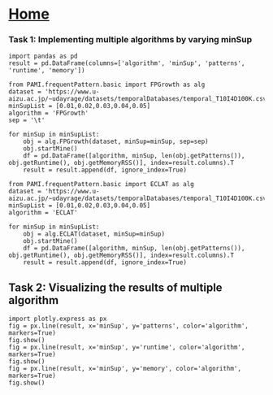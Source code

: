 # **[Home](../index.html)**


### Task 1: Implementing multiple algorithms by varying minSup

    import pandas as pd
    result = pd.DataFrame(columns=['algorithm', 'minSup', 'patterns', 'runtime', 'memory'])

    from PAMI.frequentPattern.basic import FPGrowth as alg
    dataset = 'https://www.u-aizu.ac.jp/~udayrage/datasets/temporalDatabases/temporal_T10I4D100K.csv'
    minSupList = [0.01,0.02,0.03,0.04,0.05]
    algorithm = 'FPGrowth'
    sep = '\t'
    
    for minSup in minSupList:
        obj = alg.FPGrowth(dataset, minSup=minSup, sep=sep)
        obj.startMine()
        df = pd.DataFrame([algorithm, minSup, len(obj.getPatterns()), obj.getRuntime(), obj.getMemoryRSS()], index=result.columns).T
        result = result.append(df, ignore_index=True)
    
    from PAMI.frequentPattern.basic import ECLAT as alg
    dataset = 'https://www.u-aizu.ac.jp/~udayrage/datasets/temporalDatabases/temporal_T10I4D100K.csv'
    minSupList = [0.01,0.02,0.03,0.04,0.05]
    algorithm = 'ECLAT'
    
    for minSup in minSupList:
        obj = alg.ECLAT(dataset, minSup=minSup)
        obj.startMine()
        df = pd.DataFrame([algorithm, minSup, len(obj.getPatterns()), obj.getRuntime(), obj.getMemoryRSS()], index=result.columns).T
        result = result.append(df, ignore_index=True)

## Task 2: Visualizing the results of multiple algorithm

    import plotly.express as px
    fig = px.line(result, x='minSup', y='patterns', color='algorithm', markers=True)
    fig.show()
    fig = px.line(result, x='minSup', y='runtime', color='algorithm', markers=True)
    fig.show()
    fig = px.line(result, x='minSup', y='memory', color='algorithm', markers=True)
    fig.show()
